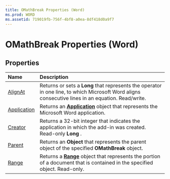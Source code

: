 ```yaml
---
title: OMathBreak Properties (Word)
ms.prod: WORD
ms.assetid: 719019fb-756f-4bf8-a0ea-8df418d0a9f7
---
```



# OMathBreak Properties (Word)

## Properties



|**Name**|**Description**|
|:-----|:-----|
|[AlignAt](omathbreak-alignat-property-word.md)|Returns or sets a  **Long** that represents the operator in one line, to which Microsoft Word aligns consecutive lines in an equation. Read/write.|
|[Application](omathbreak-application-property-word.md)|Returns an  **[Application](application-object-word.md)** object that represents the Microsoft Word application.|
|[Creator](omathbreak-creator-property-word.md)|Returns a 32-bit integer that indicates the application in which the add-in was created. Read-only  **Long** .|
|[Parent](omathbreak-parent-property-word.md)|Returns an  **Object** that represents the parent object of the specified **OMathBreak** object.|
|[Range](omathbreak-range-property-word.md)|Returns a  **[Range](range-object-word.md)** object that represents the portion of a document that is contained in the specified object. Read-only.|

